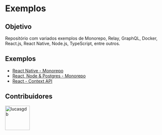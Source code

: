 # Exemplos

## Objetivo

Repositório com variados exemplos de Monorepo, Relay, GraphQL, Docker, React.js, React Native, Node.js, TypeScript, entre outros.

## Exemplos

- [React Native - Monorepo](https://github.com/enfase/exemplos/tree/react-native-monorepo)
- [React, Node & Postgres - Monorepo](https://github.com/enfase/exemplos/tree/react-node-postgres-monorepo)
- [React - Context API](https://github.com/enfase/exemplos/tree/react-context-api)

## Contribuidores

<a href="https://github.com/lucasgdb"><img src="https://avatars3.githubusercontent.com/u/13838273?v=4" title="lucasgdb" width="80" height="80"></a>
